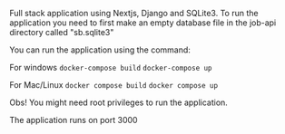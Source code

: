 Full stack application using Nextjs, Django and SQLite3.
To run the application you need to first make an empty database file in the job-api directory called "sb.sqlite3"

You can run the application using the command:

For windows
`docker-compose build`
`docker-compose up`

For Mac/Linux
`docker compose build`
`docker compose up`

Obs!
You might need root privileges to run the application.

The application runs on port 3000


